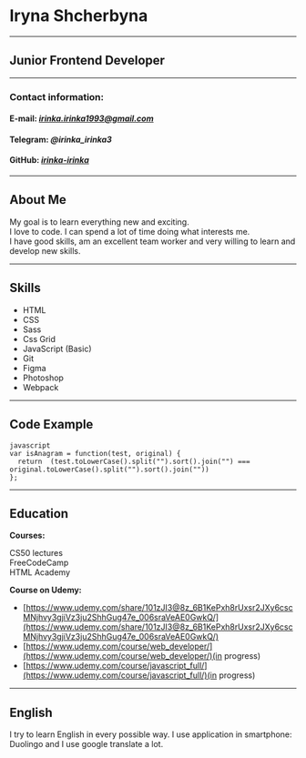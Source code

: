 
# Iryna Shcherbyna 

***

## Junior Frontend Developer

***

### Contact information:

#### **E-mail:** *irinka.irinka1993@gmail.com*

#### **Telegram:** *@irinka_irinka3*

#### **GitHub:** *[irinka-irinka](irinka-irinka)*

***

## About Me

My goal is to learn everything new and exciting.  
I love to code. I can spend a lot of time doing what interests me.  
I have good skills, am an excellent team worker and very willing to learn and develop new skills.

***
## Skills  
* HTML  
* CSS
* Sass
* Css Grid  
* JavaScript (Basic)  
* Git  
* Figma 
* Photoshop 
* Webpack  
***
## Code Example 
``` 
javascript  
var isAnagram = function(test, original) {
  return  (test.toLowerCase().split("").sort().join("") === original.toLowerCase().split("").sort().join(""))
}; 
```
***
## Education
**Courses:**

CS50 lectures  
FreeCodeCamp  
HTML Academy  

 **Course on Udemy:** 
 *  [https://www.udemy.com/share/101zJI3@8z_6B1KePxh8rUxsr2JXy6cscMNjhvy3gjiVz3ju2ShhGug47e_006sraVeAE0GwkQ/](https://www.udemy.com/share/101zJI3@8z_6B1KePxh8rUxsr2JXy6cscMNjhvy3gjiVz3ju2ShhGug47e_006sraVeAE0GwkQ/)
 * [https://www.udemy.com/course/web_developer/](https://www.udemy.com/course/web_developer/)(in progress)  
 * [https://www.udemy.com/course/javascript_full/](https://www.udemy.com/course/javascript_full/)(in progress)

     
***
## English
I try to learn English in every possible way. I use application in smartphone: Duolingo and I use google translate a lot.  